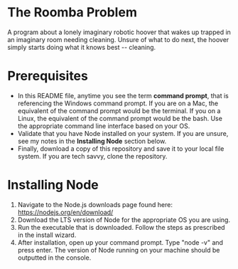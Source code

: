 # The Roomba Problem
A program about a lonely imaginary robotic hoover that wakes up trapped in an imaginary room needing cleaning. Unsure of what to do next, the hoover simply starts doing what it knows best -- cleaning.

# Prerequisites
- In this README file, anytime you see the term **command prompt**, that is referencing the Windows command prompt. If you are on a Mac, the equivalent of the command prompt would be the terminal. If you on a Linux, the equivalent of the command prompt would be the bash. Use the appropriate command line interface based on your OS.
- Validate that you have Node installed on your system. If you are unsure, see my notes in the **Installing Node** section below.
- Finally, download a copy of this repository and save it to your local file system. If you are tech savvy, clone the repository.

# Installing Node
1. Navigate to the Node.js downloads page found here: https://nodejs.org/en/download/
2. Download the LTS version of Node for the appropriate OS you are using.
3. Run the executable that is downloaded. Follow the steps as prescribed in the install wizard.
4. After installation, open up your command prompt. Type "node -v" and press enter. The version of Node running on your machine should be outputted in the console.
